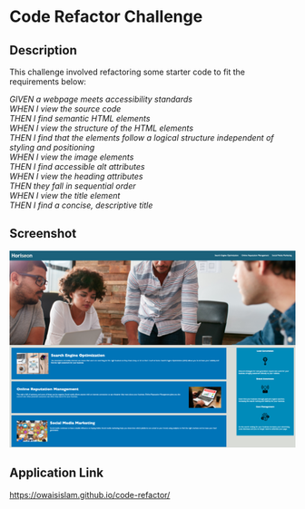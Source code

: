 # Code Refactor Challenge

## Description
This challenge involved refactoring some starter code to fit the requirements below:

*GIVEN a webpage meets accessibility standards*  
*WHEN I view the source code*  
*THEN I find semantic HTML elements*  
*WHEN I view the structure of the HTML elements*  
*THEN I find that the elements follow a logical structure independent of styling and positioning*  
*WHEN I view the image elements*  
*THEN I find accessible alt attributes*  
*WHEN I view the heading attributes*  
*THEN they fall in sequential order*  
*WHEN I view the title element*  
*THEN I find a concise, descriptive title*

## Screenshot
![webpage screenshot](./assets/images/webpage-screenshot.png)

## Application Link
https://owaisislam.github.io/code-refactor/